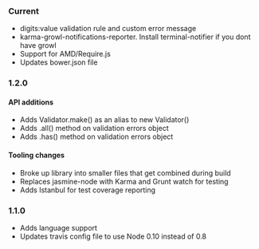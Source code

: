 ### Current

* digits:value validation rule and custom error message
* karma-growl-notifications-reporter. Install terminal-notifier if you dont have growl
* Support for AMD/Require.js
* Updates bower.json file

### 1.2.0

#### API additions

* Adds Validator.make() as an alias to new Validator()
* Adds .all() method on validation errors object
* Adds .has() method on validation errors object

#### Tooling changes

* Broke up library into smaller files that get combined during build
* Replaces jasmine-node with Karma and Grunt watch for testing
* Adds Istanbul for test coverage reporting


### 1.1.0

* Adds language support
* Updates travis config file to use Node 0.10 instead of 0.8
